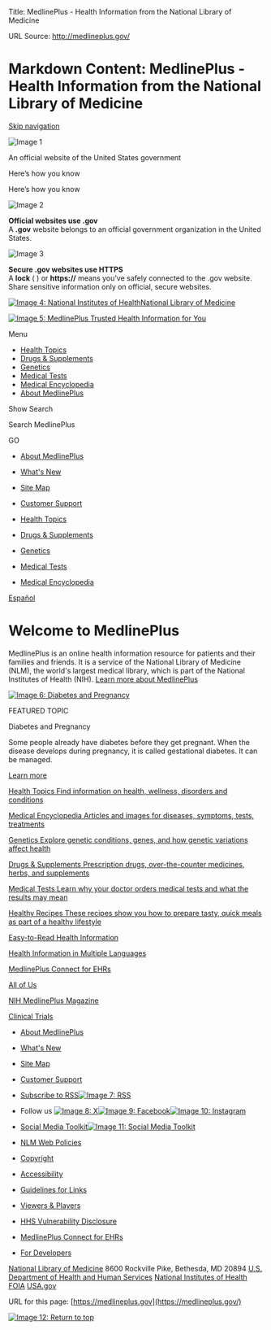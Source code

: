 Title: MedlinePlus - Health Information from the National Library of Medicine

URL Source: http://medlineplus.gov/

Markdown Content:
MedlinePlus - Health Information from the National Library of Medicine
===============

[Skip navigation](http://medlineplus.gov/#start)

![Image 1](https://medlineplus.gov/uswds/img/us_flag_small.png)

An official website of the United States government

Here’s how you know

Here’s how you know

![Image 2](https://medlineplus.gov/uswds/img/icon-dot-gov.svg)

**Official websites use .gov**  
A **.gov** website belongs to an official government organization in the United States.

![Image 3](https://medlineplus.gov/uswds/img/icon-https.svg)

**Secure .gov websites use HTTPS**  
A **lock** (  ) or **https://** means you’ve safely connected to the .gov website. Share sensitive information only on official, secure websites.

 [![Image 4: National Institutes of Health](https://medlineplus.gov/images/nihlogo.png)](https://www.nih.gov/ "National Institutes of Health")[National Library of Medicine](https://www.nlm.nih.gov/)

[![Image 5: MedlinePlus Trusted Health Information for You](https://medlineplus.gov/images/m_logo_primary_25.png)](https://medlineplus.gov/)

Menu

*   [Health Topics](https://medlineplus.gov/healthtopics.html)
*   [Drugs & Supplements](https://medlineplus.gov/druginformation.html)
*   [Genetics](https://medlineplus.gov/genetics/)
*   [Medical Tests](https://medlineplus.gov/lab-tests/)
*   [Medical Encyclopedia](https://medlineplus.gov/encyclopedia.html)
*   [About MedlinePlus](https://medlineplus.gov/about/)

Show Search

 

Search MedlinePlus 

GO

*   [About MedlinePlus](https://medlineplus.gov/about/)
*   [What's New](https://medlineplus.gov/whatsnew/)
*   [Site Map](https://medlineplus.gov/sitemap.html)
*   [Customer Support](https://support.nlm.nih.gov/knowledgebase/category/?id=CAT-01231&category=medlineplus&from=https%3A//medlineplus.gov/)

*   [Health Topics](https://medlineplus.gov/healthtopics.html)
*   [Drugs & Supplements](https://medlineplus.gov/druginformation.html)
*   [Genetics](https://medlineplus.gov/genetics/)
*   [Medical Tests](https://medlineplus.gov/lab-tests/)
*   [Medical Encyclopedia](https://medlineplus.gov/encyclopedia.html)

[Español](https://medlineplus.gov/spanish/ "Español")

Welcome to MedlinePlus
======================

MedlinePlus is an online health information resource for patients and their families and friends. It is a service of the National Library of Medicine (NLM), the world's largest medical library, which is part of the National Institutes of Health (NIH). [Learn more about MedlinePlus](https://medlineplus.gov/about/ "Learn more about MedlinePlus")

[![Image 6: Diabetes and Pregnancy](https://medlineplus.gov/images/featured/DiabetesandPregnancy_share2_featured.jpg)](https://medlineplus.gov/diabetesandpregnancy.html "Diabetes and Pregnancy")

FEATURED TOPIC

Diabetes and Pregnancy

Some people already have diabetes before they get pregnant. When the disease develops during pregnancy, it is called gestational diabetes. It can be managed.

[Learn more](https://medlineplus.gov/diabetesandpregnancy.html "Learn more about Diabetes and Pregnancy")

[Health Topics Find information on health, wellness, disorders and conditions](https://medlineplus.gov/healthtopics.html)

[Medical Encyclopedia Articles and images for diseases, symptoms, tests, treatments](https://medlineplus.gov/encyclopedia.html)

[Genetics Explore genetic conditions, genes, and how genetic variations affect health](https://medlineplus.gov/genetics/)

[Drugs & Supplements Prescription drugs, over-the-counter medicines, herbs, and supplements](https://medlineplus.gov/druginformation.html)

[Medical Tests Learn why your doctor orders medical tests and what the results may mean](https://medlineplus.gov/lab-tests/)

[Healthy Recipes These recipes show you how to prepare tasty, quick meals as part of a healthy lifestyle](https://medlineplus.gov/recipes/)

[Easy-to-Read Health Information](https://medlineplus.gov/all_easytoread.html)

[Health Information in Multiple Languages](https://medlineplus.gov/languages/languages.html)

[MedlinePlus Connect for EHRs](https://medlineplus.gov/medlineplus-connect/)

[All of Us](https://medlineplus.gov/allofus.html)

[NIH MedlinePlus Magazine](https://magazine.medlineplus.gov/)

[Clinical Trials](https://clinicaltrials.gov/)

*   [About MedlinePlus](https://medlineplus.gov/about/)
*   [What's New](https://medlineplus.gov/whatsnew/)
*   [Site Map](https://medlineplus.gov/sitemap.html)
*   [Customer Support](https://support.nlm.nih.gov/knowledgebase/category/?id=CAT-01231&category=medlineplus&from=https%3A//medlineplus.gov/)

*   [Subscribe to RSS![Image 7: RSS](https://medlineplus.gov/images/feed.png)](https://medlineplus.gov/rss.html)
*   Follow us [![Image 8: X](https://medlineplus.gov/images/i_share_twitter.png)](https://twitter.com/medlineplus)[![Image 9: Facebook](https://medlineplus.gov/images/i_share_fb.png)](https://facebook.com/Mplus.gov/)[![Image 10: Instagram](https://medlineplus.gov/images/Instagram_Glyph_Gradient_RGB.png)](https://www.instagram.com/mplusgov/)
*   [Social Media Toolkit![Image 11: Social Media Toolkit](https://medlineplus.gov/images/i_social_media_toolkit.png)](https://medlineplus.gov/social-media-toolkit/)

*   [NLM Web Policies](https://www.nlm.nih.gov/web_policies.html)
*   [Copyright](https://medlineplus.gov/about/using/usingcontent/)
*   [Accessibility](https://medlineplus.gov/accessibility.html)
*   [Guidelines for Links](https://medlineplus.gov/about/using/criteria/)
*   [Viewers & Players](https://medlineplus.gov/plugins.html)
*   [HHS Vulnerability Disclosure](https://www.hhs.gov/vulnerability-disclosure-policy/index.html)
*   [MedlinePlus Connect for EHRs](https://medlineplus.gov/medlineplus-connect/)
*   [For Developers](https://medlineplus.gov/about/developers/)

[National Library of Medicine](https://www.nlm.nih.gov/) 8600 Rockville Pike, Bethesda, MD 20894 [U.S. Department of Health and Human Services](https://www.hhs.gov/) [National Institutes of Health](https://www.nih.gov/) [FOIA](https://www.nih.gov/icd/od/foia/index.htm) [USA.gov](https://www.usa.gov/)

URL for this page: [https://medlineplus.gov](https://medlineplus.gov/)

[![Image 12: Return to top](https://medlineplus.gov/images/return-top.png)](http://medlineplus.gov/#top "Return to top")